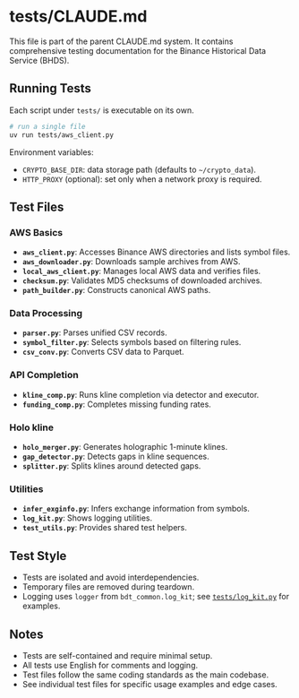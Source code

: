 # tests/CLAUDE.md

This file is part of the parent CLAUDE.md system. It contains comprehensive testing documentation for the Binance Historical Data Service (BHDS).

## Running Tests

Each script under `tests/` is executable on its own.

```bash
# run a single file
uv run tests/aws_client.py
```

Environment variables:

- `CRYPTO_BASE_DIR`: data storage path (defaults to `~/crypto_data`).
- `HTTP_PROXY` (optional): set only when a network proxy is required.

## Test Files

### AWS Basics
- **`aws_client.py`**: Accesses Binance AWS directories and lists symbol files.
- **`aws_downloader.py`**: Downloads sample archives from AWS.
- **`local_aws_client.py`**: Manages local AWS data and verifies files.
- **`checksum.py`**: Validates MD5 checksums of downloaded archives.
- **`path_builder.py`**: Constructs canonical AWS paths.

### Data Processing
- **`parser.py`**: Parses unified CSV records.
- **`symbol_filter.py`**: Selects symbols based on filtering rules.
- **`csv_conv.py`**: Converts CSV data to Parquet.

### API Completion
- **`kline_comp.py`**: Runs kline completion via detector and executor.
- **`funding_comp.py`**: Completes missing funding rates.

### Holo kline
- **`holo_merger.py`**: Generates holographic 1-minute klines.
- **`gap_detector.py`**: Detects gaps in kline sequences.
- **`splitter.py`**: Splits klines around detected gaps.

### Utilities
- **`infer_exginfo.py`**: Infers exchange information from symbols.
- **`log_kit.py`**: Shows logging utilities.
- **`test_utils.py`**: Provides shared test helpers.

## Test Style
- Tests are isolated and avoid interdependencies.
- Temporary files are removed during teardown.
- Logging uses `logger` from `bdt_common.log_kit`; see [`tests/log_kit.py`](log_kit.py) for examples.

## Notes
- Tests are self-contained and require minimal setup.
- All tests use English for comments and logging.
- Test files follow the same coding standards as the main codebase.
- See individual test files for specific usage examples and edge cases.

